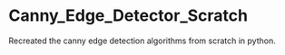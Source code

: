 # Canny_Edge_Detector_Scratch
Recreated the canny edge detection algorithms from scratch in python.

